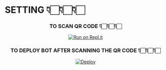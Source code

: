 # SETTING 👇🏻👇🏻👇🏻





<div align="center">


### TO SCAN QR CODE 👇🏻👇🏻👇🏻




[![Run on Repl.it](https://repl.it/badge/github/quiec/whatsAlfa)](https://replit.com/@amal-dx/WhiteDevil-1?v=1?v=1)






### TO DEPLOY BOT AFTER SCANNING THE QR CODE 👇🏻👇🏻👇🏻






[![Deploy](https://www.herokucdn.com/deploy/button.svg)](https://heroku.com/deploy?template=https://github.com/terror-boy/Dxtrox-v-installer)
     </div>
